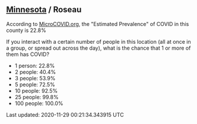 
## [Minnesota](/united-states/minnesota) / Roseau

According to [MicroCOVID.org](http://microcovid.org),
the "Estimated Prevalence" of COVID in this county is 22.8%

If you interact with a certain number of people in this location
(all at once in a group, or spread out across the day), what is the chance that
1 or more of them has COVID?

- 1 person: 22.8%
- 2 people: 40.4%
- 3 people: 53.9%
- 5 people: 72.5%
- 10 people: 92.5%
- 25 people: 99.8%
- 100 people: 100.0%

Last updated: 2020-11-29 00:21:34.343915 UTC

